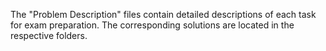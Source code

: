 The "Problem Description" files contain detailed descriptions of each task for exam preparation. 
The corresponding solutions are located in the respective folders.
